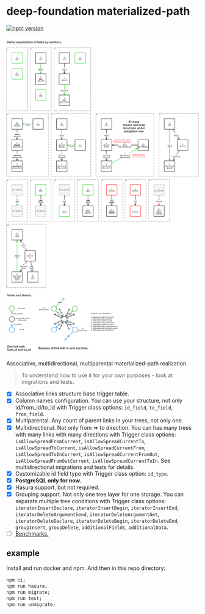# deep-foundation materialized-path

[![npm version](https://badge.fury.io/js/%40deep-foundation%2Fmaterialized-path.svg)](https://badge.fury.io/js/%40deep-foundation%2Fmaterialized-path) 

![Main](main.png)

Associative, multidirectional, multiparental materialized-path realization.

> To understand how to use it for your own purposes - look at migrations and tests.

- [x] Associative links structure base trigger table.
- [x] Column names configuration. You can use your structure, not only id/from_id/to_id with Trigger class options: `id_field`, `to_field`, `from_field`.
- [x] Multiparental. Any count of parent links in your trees, not only one.
- [x] Multidirectional. Not only from => to direction. You can has many trees with many links with many directions with Trigger class options: `isAllowSpreadFromCurrent`, `isAllowSpreadCurrentTo`, `isAllowSpreadToCurrent`, `isAllowSpreadCurrentFrom`, `isAllowSpreadToInCurrent`, `isAllowSpreadCurrentFromOut`, `isAllowSpreadFromOutCurrent`, `isAllowSpreadCurrentToIn`. See multidirectional migrations and tests for details.
- [x] Customizable id field type with Trigger class option: `id_type`.
- [x] **PostgreSQL only for now.**
- [x] Hasura support, but not required.
- [x] Grouping support. Not only one tree layer for one storage. You can separate multiple tree conditions with Trigger class options: `iteratorInsertDeclare`, `iteratorInsertBegin`, `iteratorInsertEnd`, `iteratorDeleteArgumentSend`, `iteratorDeleteArgumentGet`, `iteratorDeleteDeclare`, `iteratorDeleteBegin`, `iteratorDeleteEnd`, `groupInsert`, `groupDelete`, `additionalFields`, `additionalData`.
- [ ] [Benchmarks.](https://github.com/deep-foundation/materialized-path/issues/6)

## example

Install and run docker and npm. And then in this repo directory:

```
npm ci;
npm run hasura;
npm run migrate;
npm run test;
npm run unmigrate;
```